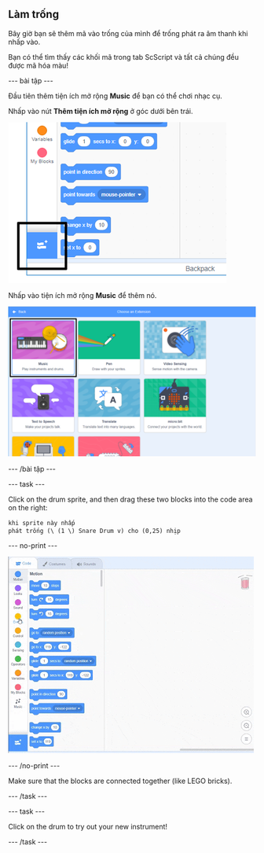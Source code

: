 ## Làm trống

Bây giờ bạn sẽ thêm mã vào trống của mình để trống phát ra âm thanh khi nhấp vào.

Bạn có thể tìm thấy các khối mã trong tab ScScript và tất cả chúng đều được mã hóa màu!

\--- bài tập \---

Đầu tiên thêm tiện ích mở rộng **Music** để bạn có thể chơi nhạc cụ.

Nhấp vào nút **Thêm tiện ích mở rộng** ở góc dưới bên trái.

![thêm nút mở rộng](images/add-extension-annotated.png)

Nhấp vào tiện ích mở rộng **Music** để thêm nó.

![music extension highlighted](images/click-music-annotated.png)

\--- /bài tập \---

\--- task \---

Click on the drum sprite, and then drag these two blocks into the code area on the right:

```blocks3
khi sprite này nhấp
phát trống (\ (1 \) Snare Drum v) cho (0,25) nhịp
```

\--- no-print \---

![screenshot](images/connect-block.gif)

\--- /no-print \---

Make sure that the blocks are connected together (like LEGO bricks).

\--- /task \---

\--- task \---

Click on the drum to try out your new instrument!

\--- /task \---